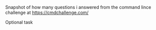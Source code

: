 Snapshot of how many questions i answered from the command lince challenge at https://cmdchallenge.com/

Optional task
